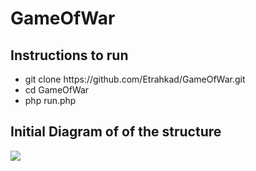# GameOfWar
<h2>Instructions to run</h2>
<p>
<ul>
    <li>git clone https://github.com/Etrahkad/GameOfWar.git</li>
    <li>cd GameOfWar</li>
    <li>php run.php</li>
</ul></p>

<h2>Initial Diagram of of the structure</h2>
<img src="http://www.gliffy.com/go/publish/image/7767145/L.png" />
